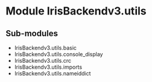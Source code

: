 Module IrisBackendv3.utils
==========================

Sub-modules
-----------
* IrisBackendv3.utils.basic
* IrisBackendv3.utils.console_display
* IrisBackendv3.utils.crc
* IrisBackendv3.utils.imports
* IrisBackendv3.utils.nameiddict